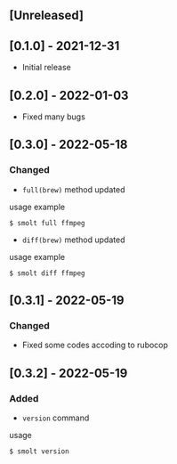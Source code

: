## [Unreleased]

## [0.1.0] - 2021-12-31
- Initial release

## [0.2.0] - 2022-01-03
- Fixed many bugs

## [0.3.0] - 2022-05-18
### Changed
- `full(brew)` method updated

usage example

    $ smolt full ffmpeg

- `diff(brew)` method updated

usage example

    $ smolt diff ffmpeg

## [0.3.1] - 2022-05-19
### Changed
- Fixed some codes accoding to rubocop

## [0.3.2] - 2022-05-19
### Added
- `version` command

usage

    $ smolt version
